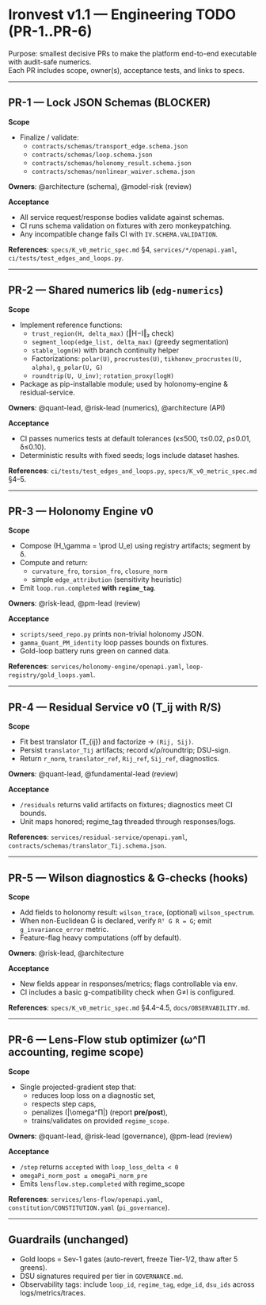 # Ironvest v1.1 — Engineering TODO (PR-1..PR-6)
Purpose: smallest decisive PRs to make the platform end-to-end executable with audit-safe numerics.  
Each PR includes scope, owner(s), acceptance tests, and links to specs.

---

## PR-1 — Lock JSON Schemas (BLOCKER)
**Scope**
- Finalize / validate:
  - `contracts/schemas/transport_edge.schema.json`
  - `contracts/schemas/loop.schema.json`
  - `contracts/schemas/holonomy_result.schema.json`
  - `contracts/schemas/nonlinear_waiver.schema.json`

**Owners**: @architecture (schema), @model-risk (review)

**Acceptance**
- All service request/response bodies validate against schemas.
- CI runs schema validation on fixtures with zero monkeypatching.
- Any incompatible change fails CI with `IV.SCHEMA.VALIDATION`.

**References**: `specs/K_v0_metric_spec.md` §4, `services/*/openapi.yaml`, `ci/tests/test_edges_and_loops.py`.

---

## PR-2 — Shared numerics lib (`edg-numerics`)
**Scope**
- Implement reference functions:
  - `trust_region(H, delta_max)` (‖H−I‖₂ check)
  - `segment_loop(edge_list, delta_max)` (greedy segmentation)
  - `stable_logm(H)` with branch continuity helper
  - Factorizations: `polar(U)`, `procrustes(U)`, `tikhonov_procrustes(U, alpha)`, `g_polar(U, G)`
  - `roundtrip(U, U_inv)`; `rotation_proxy(logH)`
- Package as pip-installable module; used by holonomy-engine & residual-service.

**Owners**: @quant-lead, @risk-lead (numerics), @architecture (API)

**Acceptance**
- CI passes numerics tests at default tolerances (κ≤500, τ≤0.02, ρ≤0.01, δ≤0.10).
- Deterministic results with fixed seeds; logs include dataset hashes.

**References**: `ci/tests/test_edges_and_loops.py`, `specs/K_v0_metric_spec.md` §4–5.

---

## PR-3 — Holonomy Engine v0
**Scope**
- Compose \(H_\gamma = \prod U_e\) using registry artifacts; segment by δ.
- Compute and return:
  - `curvature_fro`, `torsion_fro`, `closure_norm`
  - simple `edge_attribution` (sensitivity heuristic)
- Emit `loop.run.completed` **with `regime_tag`**.

**Owners**: @risk-lead, @pm-lead (review)

**Acceptance**
- `scripts/seed_repo.py` prints non-trivial holonomy JSON.
- `gamma_Quant_PM_identity` loop passes bounds on fixtures.
- Gold-loop battery runs green on canned data.

**References**: `services/holonomy-engine/openapi.yaml`, `loop-registry/gold_loops.yaml`.

---

## PR-4 — Residual Service v0 (T_ij with R/S)
**Scope**
- Fit best translator \(T_{ij}\) and factorize → `(Rij, Sij)`.
- Persist `translator_Tij` artifacts; record κ/ρ/roundtrip; DSU-sign.
- Return `r_norm`, `translator_ref`, `Rij_ref`, `Sij_ref`, diagnostics.

**Owners**: @quant-lead, @fundamental-lead (review)

**Acceptance**
- `/residuals` returns valid artifacts on fixtures; diagnostics meet CI bounds.
- Unit maps honored; regime_tag threaded through responses/logs.

**References**: `services/residual-service/openapi.yaml`, `contracts/schemas/translator_Tij.schema.json`.

---

## PR-5 — Wilson diagnostics & G-checks (hooks)
**Scope**
- Add fields to holonomy result: `wilson_trace`, (optional) `wilson_spectrum`.
- When non-Euclidean G is declared, verify `Rᵀ G R = G`; emit `g_invariance_error` metric.
- Feature-flag heavy computations (off by default).

**Owners**: @risk-lead, @architecture

**Acceptance**
- New fields appear in responses/metrics; flags controllable via env.
- CI includes a basic g-compatibility check when G≠I is configured.

**References**: `specs/K_v0_metric_spec.md` §4.4–4.5, `docs/OBSERVABILITY.md`.

---

## PR-6 — Lens-Flow stub optimizer (ω^Π accounting, regime scope)
**Scope**
- Single projected-gradient step that:
  - reduces loop loss on a diagnostic set,
  - respects step caps,
  - penalizes \(\|\omega^Π\|\) (report **pre/post**),
  - trains/validates on provided `regime_scope`.

**Owners**: @quant-lead, @risk-lead (governance), @pm-lead (review)

**Acceptance**
- `/step` returns `accepted` with `loop_loss_delta < 0`
- `omegaPi_norm_post ≤ omegaPi_norm_pre`
- Emits `lensflow.step.completed` with regime_scope

**References**: `services/lens-flow/openapi.yaml`, `constitution/CONSTITUTION.yaml` (`pi_governance`).

---

## Guardrails (unchanged)
- Gold loops = Sev-1 gates (auto-revert, freeze Tier-1/2, thaw after 5 greens).
- DSU signatures required per tier in `GOVERNANCE.md`.
- Observability tags: include `loop_id`, `regime_tag`, `edge_id`, `dsu_ids` across logs/metrics/traces.

